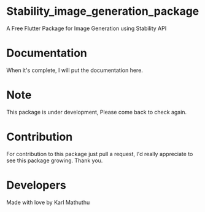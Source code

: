 # Stability_image_generation_package
A Free Flutter Package for Image Generation using Stability API

# Documentation
When it's complete, I will put the documentation here.

# Note

This package is under development, Please come back to check again.

# Contribution

For contribution to this package just pull a request, I'd really appreciate to see this package growing. Thank you.

# Developers

Made with love by Karl Mathuthu